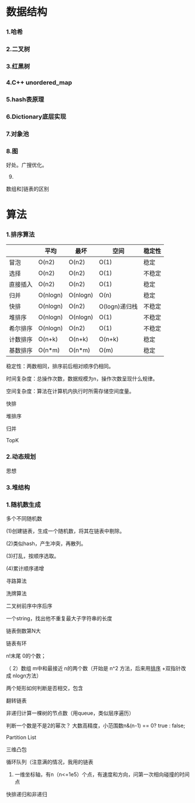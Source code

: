 # 数据结构

### 1.哈希

### 2.二叉树

### 3.红黑树

### 4.C++ unordered_map

### 5.hash表原理

### 6.Dictionary底层实现

### 7.对象池

### 8.图

好处。广搜优化。

9.







数组和]链表的区别





# 算法

### 1.排序算法

|          | 平均     | 最坏     | 空间          | 稳定性 |
| -------- | -------- | -------- | ------------- | ------ |
| 冒泡     | O(n2)    | O(n2)    | O(1)          | 稳定   |
| 选择     | O(n2)    | O(n2)    | O(1)          | 不稳定 |
| 直接插入 | O(n2)    | O(n2)    | O(1)          | 稳定   |
| 归并     | O(nlogn) | O(nlogn) | O(n)          | 稳定   |
| 快排     | O(nlogn) | O(n2)    | O(logn)递归栈 | 不稳定 |
| 堆排序   | O(nlogn) | O(nlogn) | O(1)          | 不稳定 |
| 希尔排序 | O(nlogn) | O(n2)    | O(1)          | 不稳定 |
| 计数排序 | O(n+k)   | O(n+k)   | O(n+k)        | 稳定   |
| 基数排序 | O(n*m)   | O(n*m)   | O(m)          | 稳定   |

稳定性：两数相同，排序前后相对顺序仍相同。

时间复杂度：总操作次数，数据规模为n，操作次数呈现什么规律。

空间复杂度：算法在计算机内执行时所需存储空间度量。





快排

堆排序

归并

TopK







### 2.动态规划

思想

### 3.堆结构









### 1.随机数生成

多个不同随机数

(1)创建链表，生成一个随机数，将其在链表中剔除。

(2)类似hash，产生冲突，再散列。

(3)打乱，按顺序选取。

(4)累计顺序递增





寻路算法

洗牌算法



二叉树前序中序后序

 一个string，找出他不重复最大子字符串的长度

链表倒数第N大

链表有环

n!末尾 0的个数；

（ 2）数组 m中和最接近 n的两个数（开始是 n^2 方法，后来用[排序](https://www.nowcoder.com/jump/super-jump/word?word=排序) +双指针改成 nlogn方法）

两个矩形如何判断是否相交，包含

翻转链表

非递归计算一棵树的节点数（用queue，类似层序遍历）

判断一个数是不是2的幂次？ 大数高精度，小范围数n&(n-1) == 0? true : false;

Partition List

三维凸包

循环队列（注意满的情况，我用的链表

1. 一维坐标轴，有n（n<=1e5）个点，有速度和方向，问第一次相向碰撞的时间点

快排递归和非递归